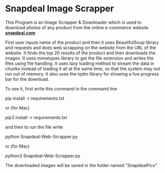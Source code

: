 <h1>Snapdeal Image Scrapper</h1>

This Program is an Image Scrapper & Downloader which is used to download photos of any product from the online e-commerce website [**snapdeal.com**](https://www.snapdeal.com/)

First user inputs name of the product and then it uses BeautifulSoup library and requests and does web scrapping on the website from the URL of the website.
It finds the top 20 results of the product and then downloads the images. It uses mimetypes library to get the file extension and writes the files using file handling. It uses lazy loading method to stream the data in chunks instead of loading it all at the same time, so that the system may not run out of memory. It also uses the tqdm library for showing a live progress bar for the download.

To use it, first write this command in the command line

pip install -r requirements.txt

or (for Mac)

pip3 install -r requirements.txt

and then to run the file write

python Snapdeal-Web-Scrapper.py

or (for Mac)

python3 Snapdeal-Web-Scrapper.py


The downloaded images will be saved in the folder named "SnapdealPics"
